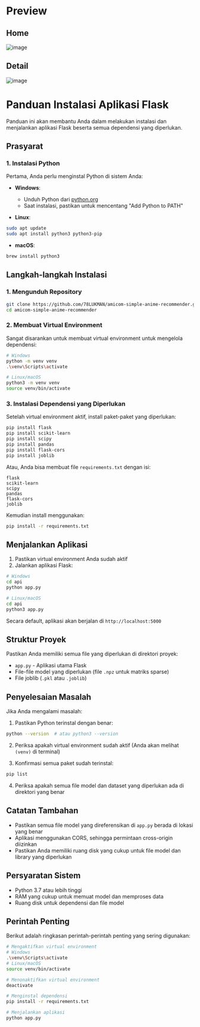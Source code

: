 # Preview
## Home
![image](https://github.com/user-attachments/assets/ae8c3de1-c005-4c09-a83b-3007cf882964)

## Detail
![image](https://github.com/user-attachments/assets/35d5fc16-56e1-458c-b342-1645c2d20f77)

# Panduan Instalasi Aplikasi Flask

Panduan ini akan membantu Anda dalam melakukan instalasi dan menjalankan aplikasi Flask beserta semua dependensi yang diperlukan.

## Prasyarat

### 1. Instalasi Python
Pertama, Anda perlu menginstal Python di sistem Anda:

- **Windows**: 
  - Unduh Python dari [python.org](https://python.org)
  - Saat instalasi, pastikan untuk mencentang "Add Python to PATH"

- **Linux**:
```bash
sudo apt update
sudo apt install python3 python3-pip
```

- **macOS**:
```bash
brew install python3
```

## Langkah-langkah Instalasi

### 1. Mengunduh Repository
```bash
git clone https://github.com/78LUKMAN/amicom-simple-anime-recommender.git
cd amicom-simple-anime-recommender
```

### 2. Membuat Virtual Environment
Sangat disarankan untuk membuat virtual environment untuk mengelola dependensi:

```bash
# Windows
python -m venv venv
.\venv\Scripts\activate

# Linux/macOS
python3 -m venv venv
source venv/bin/activate
```

### 3. Instalasi Dependensi yang Diperlukan
Setelah virtual environment aktif, install paket-paket yang diperlukan:

```bash
pip install flask
pip install scikit-learn
pip install scipy
pip install pandas
pip install flask-cors
pip install joblib
```

Atau, Anda bisa membuat file `requirements.txt` dengan isi:
```
flask
scikit-learn
scipy
pandas
flask-cors
joblib
```

Kemudian install menggunakan:
```bash
pip install -r requirements.txt
```

## Menjalankan Aplikasi

1. Pastikan virtual environment Anda sudah aktif
2. Jalankan aplikasi Flask:

```bash
# Windows
cd api
python app.py

# Linux/macOS
cd api
python3 app.py
```

Secara default, aplikasi akan berjalan di `http://localhost:5000`

## Struktur Proyek
Pastikan Anda memiliki semua file yang diperlukan di direktori proyek:
- `app.py` - Aplikasi utama Flask
- File-file model yang diperlukan (file `.npz` untuk matriks sparse)
- File joblib (`.pkl` atau `.joblib`)

## Penyelesaian Masalah

Jika Anda mengalami masalah:

1. Pastikan Python terinstal dengan benar:
```bash
python --version  # atau python3 --version
```

2. Periksa apakah virtual environment sudah aktif (Anda akan melihat `(venv)` di terminal)

3. Konfirmasi semua paket sudah terinstal:
```bash
pip list
```

4. Periksa apakah semua file model dan dataset yang diperlukan ada di direktori yang benar

## Catatan Tambahan

- Pastikan semua file model yang direferensikan di `app.py` berada di lokasi yang benar
- Aplikasi menggunakan CORS, sehingga permintaan cross-origin diizinkan
- Pastikan Anda memiliki ruang disk yang cukup untuk file model dan library yang diperlukan

## Persyaratan Sistem

- Python 3.7 atau lebih tinggi
- RAM yang cukup untuk memuat model dan memproses data
- Ruang disk untuk dependensi dan file model

## Perintah Penting

Berikut adalah ringkasan perintah-perintah penting yang sering digunakan:

```bash
# Mengaktifkan virtual environment
# Windows
.\venv\Scripts\activate
# Linux/macOS
source venv/bin/activate

# Menonaktifkan virtual environment
deactivate

# Menginstal dependensi
pip install -r requirements.txt

# Menjalankan aplikasi
python app.py
```

